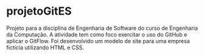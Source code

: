 # projetoGitES
Projeto para a disciplina de Engenharia de Software do curso de Engenharia da Computação. A atividade tem como foco exercitar o uso do GitHub e aplicar o GitFlow. Foi desenvolvido um modelo de site para uma empresa fictícia utilizando HTML e CSS.

